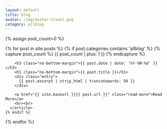 ```yaml
---
layout: default
title: blog
avatar: /img/avatar-travel.png
category: allblog
---
```


<div class="posts">
  
  {% assign post_count=0 %}

  {% for post in site.posts %}
    {% if post.categories contains 'allblog' %}
      {% capture post_count %} {{ post_count | plus: 1 }} {% endcapture %}
      <article class="post">

        <h3 class="no-bottom-margin">{{ post.date | date: '%Y-%M-%d' }}</h3>
        <h1 class="no-bottom-margin">{{ post.title }}</h1>
        <div class="entry">
          {{ post.excerpt | strip_html | truncatewords: 50 }}
        </div>

        <a href="{{ site.baseurl }}{{ post.url }}" class="read-more">Read More</a>
        <br><br>
      </article>
    {% endif %}
  {% endfor %}

</div>

